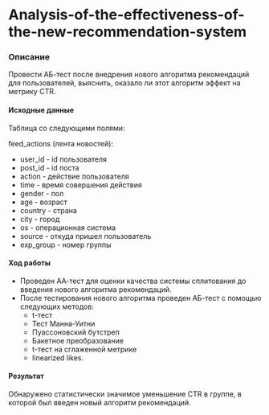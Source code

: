 # Analysis-of-the-effectiveness-of-the-new-recommendation-system

### Описание
Провести АБ-тест после внедрения нового алгоритма рекомендаций для пользователей, выяснить, оказало ли этот алгоритм эффект на метрику CTR.

#### Исходные данные
Таблица со следующими полями:

feed_actions (лента новостей):
* user_id - id пользователя
* post_id - id поста
* action - действие пользователя
* time - время совершения действия
* gender - пол
* age - возраст
* country - страна
* city - город
* os - операционная система
* source - откуда пришел пользователь
* exp_group - номер группы

#### Ход работы
* Проведен АА-тест для оценки качества системы сплитования до введения нового алгоритма рекомендаций.
* После тестирования нового алгоритма проведен АБ-тест с помощью следующих методов:
  * t-тест
  * Тест Манна-Уитни
  * Пуассоновский бутстреп
  * Бакетное преобразование
  * t-тест на сглаженной метрике
  * linearized likes.

#### Результат
Обнаружено статистически значимое уменьшение CTR в группе, в которой был введен новый алгоритм рекомендаций.
